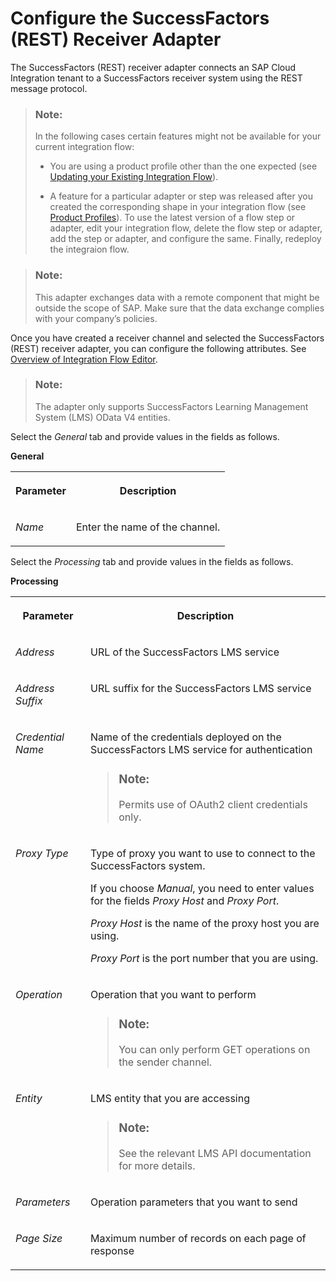 <!-- loio9cff562cd220458db0aca97ac24887a0 -->

# Configure the SuccessFactors \(REST\) Receiver Adapter

The SuccessFactors \(REST\) receiver adapter connects an SAP Cloud Integration tenant to a SuccessFactors receiver system using the REST message protocol.

> ### Note:  
> In the following cases certain features might not be available for your current integration flow:
> 
> -   You are using a product profile other than the one expected \(see [Updating your Existing Integration Flow](updating-your-existing-integration-flow-1f9e879.md)\).
> 
> -   A feature for a particular adapter or step was released after you created the corresponding shape in your integration flow \(see [Product Profiles](product-profiles-8007daa.md)\). To use the latest version of a flow step or adapter, edit your integration flow, delete the flow step or adapter, add the step or adapter, and configure the same. Finally, redeploy the integraion flow.

> ### Note:  
> This adapter exchanges data with a remote component that might be outside the scope of SAP. Make sure that the data exchange complies with your company’s policies.

Once you have created a receiver channel and selected the SuccessFactors \(REST\) receiver adapter, you can configure the following attributes. See [Overview of Integration Flow Editor](overview-of-integration-flow-editor-db10beb.md).

> ### Note:  
> The adapter only supports SuccessFactors Learning Management System \(LMS\) OData V4 entities.

Select the *General* tab and provide values in the fields as follows.

**General**


<table>
<tr>
<th valign="top">

Parameter



</th>
<th valign="top">

Description



</th>
</tr>
<tr>
<td valign="top">

*Name*



</td>
<td valign="top">

Enter the name of the channel.



</td>
</tr>
</table>

Select the *Processing* tab and provide values in the fields as follows.

**Processing**


<table>
<tr>
<th valign="top">

Parameter



</th>
<th valign="top">

Description



</th>
</tr>
<tr>
<td valign="top">

 *Address* 



</td>
<td valign="top">

URL of the SuccessFactors LMS service



</td>
</tr>
<tr>
<td valign="top">

 *Address Suffix* 



</td>
<td valign="top">

URL suffix for the SuccessFactors LMS service



</td>
</tr>
<tr>
<td valign="top">

 *Credential Name* 



</td>
<td valign="top">

Name of the credentials deployed on the SuccessFactors LMS service for authentication

> ### Note:  
> Permits use of OAuth2 client credentials only.



</td>
</tr>
<tr>
<td valign="top">

 *Proxy Type* 



</td>
<td valign="top">

Type of proxy you want to use to connect to the SuccessFactors system.

If you choose *Manual*, you need to enter values for the fields *Proxy Host* and *Proxy Port*.

*Proxy Host* is the name of the proxy host you are using.

*Proxy Port* is the port number that you are using.



</td>
</tr>
<tr>
<td valign="top">

 *Operation* 



</td>
<td valign="top">

Operation that you want to perform

> ### Note:  
> You can only perform GET operations on the sender channel.



</td>
</tr>
<tr>
<td valign="top">

 *Entity* 



</td>
<td valign="top">

LMS entity that you are accessing

> ### Note:  
> See the relevant LMS API documentation for more details.



</td>
</tr>
<tr>
<td valign="top">

 *Parameters* 



</td>
<td valign="top">

Operation parameters that you want to send



</td>
</tr>
<tr>
<td valign="top">

 *Page Size* 



</td>
<td valign="top">

Maximum number of records on each page of response



</td>
</tr>
</table>

